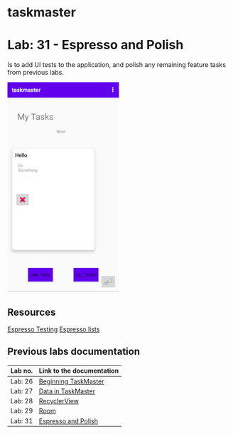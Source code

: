# taskmaster

# Lab: 31 - Espresso and Polish
Is to add UI tests to the application, and polish any remaining feature tasks from previous labs.

![Homepage](/screenshots/lab31/home_page.png)



## Resources
[Espresso Testing](https://developer.android.com/training/testing/espresso)
[Espresso lists](https://developer.android.com/training/testing/espresso/lists)


## Previous labs documentation

| Lab no.       | Link to the documentation  |         
| ------------|-----------------------------|
|Lab: 26|[Beginning TaskMaster](labs/LAB26.md)|
|Lab: 27|[Data in TaskMaster](labs/LAB27.md)|
|Lab: 28|[RecyclerView](labs/LAB28.md)|
|Lab: 29|[Room](labs/LAB29.md)|
|Lab: 31|[Espresso and Polish](labs/LAB31.md)|